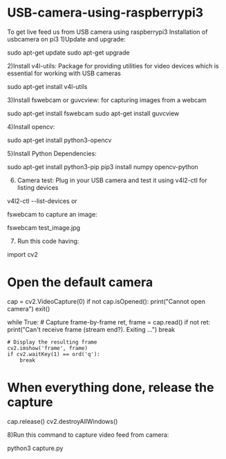 # USB-camera-using-raspberrypi3
To get live feed us from USB camera using raspberrypi3 
Installation of usbcamera on pi3
1)Update and upgrade:

sudo apt-get update
sudo apt-get upgrade

2)Install v4l-utils:
Package for providing utilities for video devices which is essential for working with USB cameras

sudo apt-get install v4l-utils

3)Install fswebcam or guvcview: for capturing images from a webcam

sudo apt-get install fswebcam
sudo apt-get install guvcview

4)Install opencv:

sudo apt-get install python3-opencv

5}Install Python Dependencies:

sudo apt-get install python3-pip
pip3 install numpy opencv-python

6) Camera test: Plug in your USB camera and test it using v4l2-ctl for listing devices

v4l2-ctl --list-devices
or

 fswebcam to capture an image:
  
  fswebcam test_image.jpg

7) Run this code having:

import cv2
# Open the default camera
cap = cv2.VideoCapture(0)
if not cap.isOpened():
    print("Cannot open camera")
    exit()

while True:
    # Capture frame-by-frame
    ret, frame = cap.read()
    if not ret:
        print("Can't receive frame (stream end?). Exiting ...")
        break

    # Display the resulting frame
    cv2.imshow('frame', frame)
    if cv2.waitKey(1) == ord('q'):
        break
# When everything done, release the capture
cap.release()
cv2.destroyAllWindows()

8)Run this command to capture video feed from camera:
 
 python3 capture.py
